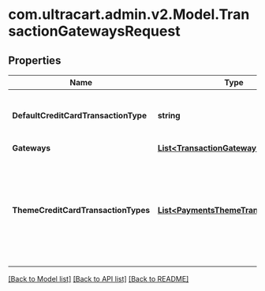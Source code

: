 # com.ultracart.admin.v2.Model.TransactionGatewaysRequest
## Properties

Name | Type | Description | Notes
------------ | ------------- | ------------- | -------------
**DefaultCreditCardTransactionType** | **string** | The default transaction type for this merchant account | [optional] 
**Gateways** | [**List&lt;TransactionGateway&gt;**](TransactionGateway.md) |  | [optional] 
**ThemeCreditCardTransactionTypes** | [**List&lt;PaymentsThemeTransactionType&gt;**](PaymentsThemeTransactionType.md) | A list of the storefronts and themes for this merchant account and what type of transaction should be attempted | [optional] 


[[Back to Model list]](../README.md#documentation-for-models) [[Back to API list]](../README.md#documentation-for-api-endpoints) [[Back to README]](../README.md)

